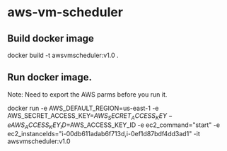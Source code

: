 # aws-vm-scheduler


## Build docker image

docker build -t awsvmscheduler:v1.0 . 

## Run docker image. 

Note:  Need to export the AWS parms before you run it. 

docker run -e AWS_DEFAULT_REGION=us-east-1 -e AWS_SECRET_ACCESS_KEY=$AWS_SECRET_ACCESS_KEY -e AWS_ACCESS_KEY_ID=$AWS_ACCESS_KEY_ID -e ec2_command="start" -e ec2_instanceIds="i-00db611adab6f713d,i-0ef1d87bdf4dd3ad1" -it awsvmscheduler:v1.0 
